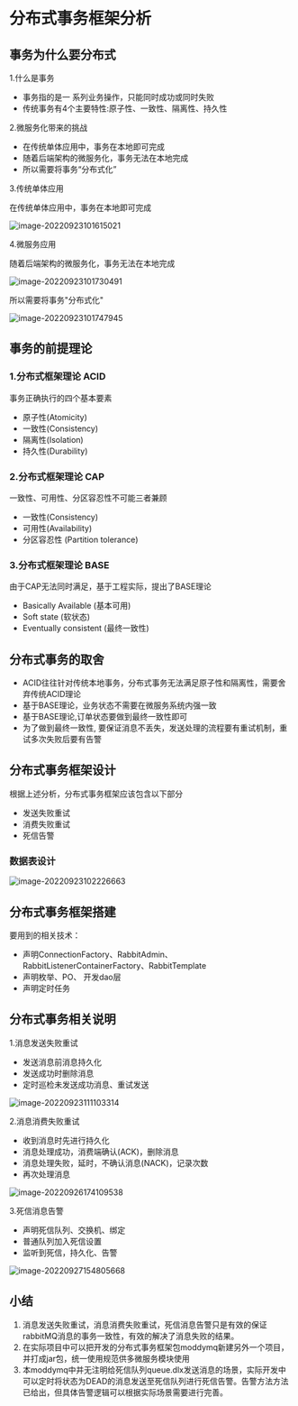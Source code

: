 # 分布式事务框架分析

## 事务为什么要分布式

1.什么是事务

- 事务指的是一 系列业务操作，只能同时成功或同时失败
- 传统事务有4个主要特性:原子性、一致性、隔离性、持久性

2.微服务化带来的挑战

- 在传统单体应用中，事务在本地即可完成
- 随着后端架构的微服务化，事务无法在本地完成
- 所以需要将事务“分布式化”

3.传统单体应用

在传统单体应用中，事务在本地即可完成

![image-20220923101615021](assets/image-20220923101615021.png)

4.微服务应用

随着后端架构的微服务化，事务无法在本地完成

![image-20220923101730491](assets/image-20220923101730491.png)

所以需要将事务"分布式化"

![image-20220923101747945](assets/image-20220923101747945.png)

## 事务的前提理论

### 1.分布式框架理论 ACID

事务正确执行的四个基本要素

- 原子性(Atomicity)
- 一致性(Consistency)
- 隔离性(Isolation)
- 持久性(Durability)

### 2.分布式框架理论 CAP

一致性、可用性、分区容忍性不可能三者兼顾

- 一致性(Consistency)
- 可用性(Availability)
- 分区容忍性 (Partition tolerance)

### 3.分布式框架理论 BASE

由于CAP无法同时满足，基于工程实际，提出了BASE理论

- Basically Available (基本可用)
- Soft state (软状态)
- Eventually consistent (最终一致性)

## 分布式事务的取舍

- ACID往往针对传统本地事务，分布式事务无法满足原子性和隔离性，需要舍弃传统ACID理论
- 基于BASE理论，业务状态不需要在微服务系统内强一致
- 基于BASE理论,订单状态要做到最终一致性即可
- 为了做到最终一致性, 要保证消息不丢失，发送处理的流程要有重试机制，重试多次失败后要有告警

## 分布式事务框架设计

根据上述分析，分布式事务框架应该包含以下部分

- 发送失败重试
- 消费失败重试
- 死信告警

### 数据表设计

![image-20220923102226663](assets/image-20220923102226663.png)

## 分布式事务框架搭建

要用到的相关技术：

- 声明ConnectionFactory、RabbitAdmin、RabbitListenerContainerFactory、RabbitTemplate
- 声明枚举、PO、 开发dao层
- 声明定时任务

## 分布式事务相关说明

1.消息发送失败重试

- 发送消息前消息持久化
- 发送成功时删除消息
- 定时巡检未发送成功消息、重试发送

![image-20220923111103314](assets/image-20220923111103314.png)

2.消息消费失败重试

- 收到消息时先进行持久化
- 消息处理成功，消费端确认(ACK)，删除消息
- 消息处理失败，延时，不确认消息(NACK)，记录次数
- 再次处理消息

![image-20220926174109538](assets/image-20220926174109538.png)

3.死信消息告警

- 声明死信队列、交换机、绑定
- 普通队列加入死信设置
- 监听到死信，持久化、告警

![image-20220927154805668](assets/image-20220927154805668.png)

## 小结

1. 消息发送失败重试，消息消费失败重试，死信消息告警只是有效的保证rabbitMQ消息的事务一致性，有效的解决了消息失败的结果。
2. 在实际项目中可以把开发的分布式事务框架包moddymq新建另外一个项目，并打成jar包，统一使用规范供多微服务模块使用
3. 本moddymq中并无注明给死信队列queue.dlx发送消息的场景，实际开发中可以定时将状态为DEAD的消息发送至死信队列进行死信告警。告警方法方法已给出，但具体告警逻辑可以根据实际场景需要进行完善。



